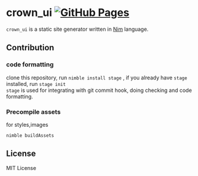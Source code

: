 # crown_ui  [![GitHub Pages](https://github.com/bung87/crown_ui/actions/workflows/pages.yml/badge.svg?branch=devel)](https://github.com/bung87/crown_ui/actions/workflows/pages.yml)

`crown_ui` is a static site generator written in [Nim](https://nim-lang.org) language. 

## Contribution  

### code formatting  
clone this repository, run `nimble install stage` , if you already have `stage` installed, run `stage init`  
`stage` is used for integrating with git commit hook, doing checking and code formatting.  

### Precompile assets  
for styles,images  

`nimble buildAssets`

## License  

MIT License